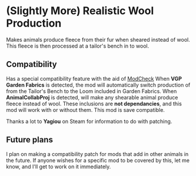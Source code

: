 # **(Slightly More) Realistic Wool Production**
Makes animals produce fleece from their fur when sheared instead of wool. This fleece is then processed at a tailor's bench in to wool.

## **Compatibility**
Has a special compatibility feature with the aid of [ModCheck](https://steamcommunity.com/sharedfiles/filedetails/?id=1512517973 "ModCheck")
When **VGP Garden Fabrics** is detected, the mod will automatically switch production of from the Tailor's Bench to the Loom included in Garden Fabrics.
When **AnimalCollabProj** is detected, will make any shearable animal produce fleece instead of wool.
These inclusions are **not dependancies**, and this mod will work with or without them.
This mod is save compatible.

Thanks a lot to **Yagiou** on Steam for information to do with patching.


## **Future plans**
I plan on making a compatibility patch for mods that add in other animals in the future. If anyone wishes for a specific mod to be covered by this, let me know, and I'll get to work on it immediately.
